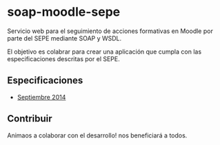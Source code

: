 soap-moodle-sepe
================

Servicio web para el seguimiento de acciones formativas en Moodle por parte del SEPE mediante SOAP y WSDL.

El objetivo es colabrar para crear una aplicación que cumpla con las especificaciones descritas por el SEPE.

## Especificaciones

* [Septiembre 2014]( http://www.sepe.es/contenidos/personas/formacion/centros_formacion/inscripcion_teleformacion.html)

## Contribuir

Animaos a colaborar con el desarrollo! nos beneficiará a todos.

